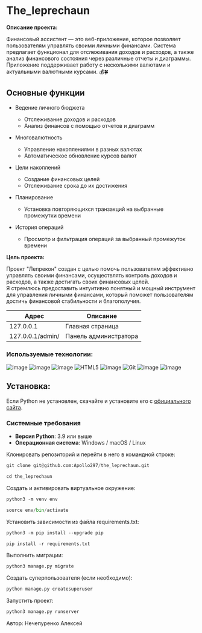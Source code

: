 # The_leprechaun

**Описание проекта:**

Финансовый ассистент — это веб-приложение, которое позволяет пользователям управлять своими личными финансами. Система предлагает функционал для отслеживания доходов и расходов, а также анализ финансового состояния через различные отчеты и диаграммы. Приложение поддерживает работу с несколькими валютами и актуальными валютными курсами. 💰🍀

## Основные функции

- Ведение личного бюджета
  - Отслеживание доходов и расходов
  - Анализ финансов с помощью отчетов и диаграмм

- Многовалютность
  - Управление накоплениями в разных валютах
  - Автоматическое обновление курсов валют

- Цели накоплений
  - Создание финансовых целей
  - Отслеживание срока до их достижения

- Планирование
  - Установка повторяющихся транзакций на выбранные промежутки времени

- История операций
  - Просмотр и фильтрация операций за выбранный промежуток времени

**Цель проекта:**

Проект "Лепрекон" создан с целью помочь пользователям эффективно управлять своими финансами, осуществлять контроль доходов и расходов, а также достигать своих финансовых целей.</br> Я стремлюсь предоставить интуитивно понятный и мощный инструмент для управления личными финансами, который поможет пользователям достичь финансовой стабильности и благополучия.


| Адрес | Описание |
|-------------|-------------|
| 127.0.0.1   | Главная страница   |
| 127.0.0.1/admin/   | Панель администратора  |

### Используемые технологии:
![image](https://img.shields.io/badge/Python-FFD43B?style=for-the-badge&logo=python&logoColor=blue)
![image](https://img.shields.io/badge/SQLite-07405E?style=for-the-badge&logo=sqlite&logoColor=white)
![image](https://img.shields.io/badge/Django-092E20?style=for-the-badge&logo=django&logoColor=green)
![HTML5](https://img.shields.io/badge/html5-%23E34F26.svg?style=for-the-badge&logo=html5&logoColor=white)
![image](https://img.shields.io/badge/VSCode-0078D4?style=for-the-badge&logo=visual%20studio%20code&logoColor=white)
![Git](https://img.shields.io/badge/git-%23F05033.svg?style=for-the-badge&logo=git&logoColor=white)
![image](https://img.shields.io/badge/GitHub-100000?style=for-the-badge&logo=github&logoColor=white)
![image](https://img.shields.io/badge/PostgreSQL-336791?style=for-the-badge&logo=postgresql&logoColor=white)

## Установка:

Если Python не установлен, скачайте и установите его с [официального сайта](https://www.python.org/downloads/).

### Системные требования

- **Версия Python**: 3.9 или выше
- **Операционная система**: Windows / macOS / Linux

Клонировать репозиторий и перейти в него в командной строке:
```python
git clone git@github.com:Apollo297/the_leprechaun.git
```
```python
cd the_leprechaun
```
Cоздать и активировать виртуальное окружение:
```python
python3 -m venv env
```
```python
source env/bin/activate
```
Установить зависимости из файла requirements.txt:
```python
python3 -m pip install --upgrade pip
```
```python
pip install -r requirements.txt
```
Выполнить миграции:
```python
python3 manage.py migrate
```
Создать суперпользователя (если необходимо):
```python
python manage.py createsuperuser
```
Запустить проект:
```python
python3 manage.py runserver
```
Автор: Нечепуренко Алексей
